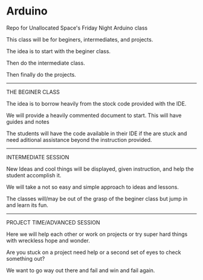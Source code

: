Arduino
=======

Repo for Unallocated Space's Friday Night Arduino class


This class will be for beginers, intermediates, and projects.

The idea is to start with the beginer class.

Then do the intermediate class.

Then finally do the projects.

---------------------------------------------------------------------------
THE BEGINER CLASS

The idea is to borrow heavily from the stock code provided with the IDE.

We will provide a heavily commented document to start.  This will have guides and notes

The students will have the code available in their IDE if the are stuck and need aditional assistance beyond the
instruction provided.

---------------------------------------------------------------------------
INTERMEDIATE SESSION

New Ideas and cool things will be displayed, given instruction, and help the student accomplish it.

We will take a not so easy and simple approach to ideas and lessons.  

The classes will/may be out of the grasp of the beginer class but jump in and learn its fun.




---------------------------------------------------------------------------
PROJECT TIME/ADVANCED SESSION

Here we will help each other or work on projects or try super hard things with wreckless hope and wonder.

Are you stuck on a project need help or a second set of eyes to check something out?

We want to go way out there and fail and win and fail again.
